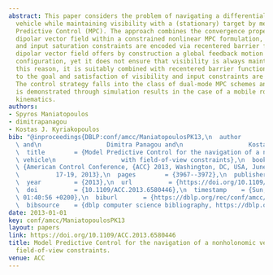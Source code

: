 ```yaml
---
abstract: This paper considers the problem of navigating a differentially driven nonholonomic
  vehicle while maintaining visibility with a (stationary) target by means of Model
  Predictive Control (MPC). The approach combines the convergence properties of a
  dipolar vector field within a constrained nonlinear MPC formulation, in which visibility
  and input saturation constraints are encoded via recentered barrier functions. A
  dipolar vector field offers by construction a global feedback motion plan to a goal
  configuration, yet it does not ensure that visibility is always maintained. For
  this reason, it is suitably combined with recentered barrier functions so that convergence
  to the goal and satisfaction of visibility and input constraints are both achieved.
  The control strategy falls into the class of dual-mode MPC schemes and its efficacy
  is demonstrated through simulation results in the case of a mobile robot with unicycle
  kinematics.
authors:
- Spyros Maniatopoulos
- dimitrapanagou
- Kostas J. Kyriakopoulos
bib: "@inproceedings{DBLP:conf/amcc/ManiatopoulosPK13,\n  author       = {Spyros Maniatopoulos\
  \ and\n                  Dimitra Panagou and\n                  Kostas J. Kyriakopoulos},\n\
  \  title        = {Model Predictive Control for the navigation of a nonholonomic\
  \ vehicle\n                  with field-of-view constraints},\n  booktitle    =\
  \ {American Control Conference, {ACC} 2013, Washington, DC, USA, June\n        \
  \          17-19, 2013},\n  pages        = {3967--3972},\n  publisher    = {{IEEE}},\n\
  \  year         = {2013},\n  url          = {https://doi.org/10.1109/ACC.2013.6580446},\n\
  \  doi          = {10.1109/ACC.2013.6580446},\n  timestamp    = {Sun, 08 Aug 2021\
  \ 01:40:56 +0200},\n  biburl       = {https://dblp.org/rec/conf/amcc/ManiatopoulosPK13.bib},\n\
  \  bibsource    = {dblp computer science bibliography, https://dblp.org}\n}"
date: 2013-01-01
key: conf/amcc/ManiatopoulosPK13
layout: papers
link: https://doi.org/10.1109/ACC.2013.6580446
title: Model Predictive Control for the navigation of a nonholonomic vehicle with
  field-of-view constraints.
venue: ACC
---
```


